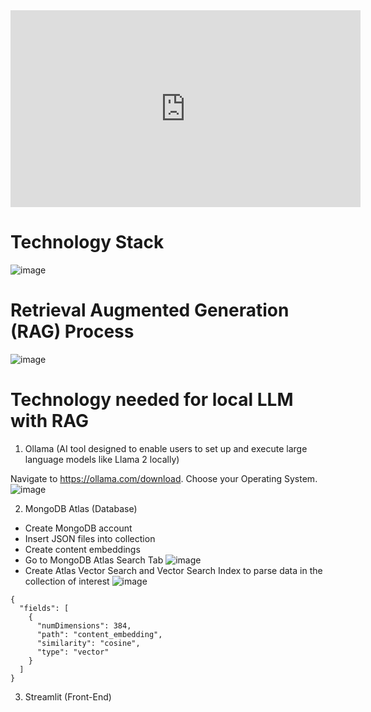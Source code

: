 <iframe width="560" height="315" src="https://www.youtube.com/embed/AcxEAj41IYs?si=oIsAxu5DaWuLe2_L" title="YouTube video player" frameborder="0" allow="accelerometer; autoplay; clipboard-write; encrypted-media; gyroscope; picture-in-picture; web-share" referrerpolicy="strict-origin-when-cross-origin" allowfullscreen></iframe>

# Technology Stack
![image](https://github.com/BenjaminTanYuDa/Generative-AI-RAG-with-Llama2/assets/3131019/dfc73731-ae23-4822-9171-5be8fc12fb24)

# Retrieval Augmented Generation (RAG) Process
![image](https://github.com/BenjaminTanYuDa/Generative-AI-RAG-with-Llama2/assets/3131019/8d7e16ef-cca6-4a41-b242-00ce2480d88f)

# Technology needed for local LLM with RAG
1. Ollama 
(AI tool designed to enable users to set up and execute large language models like Llama 2 locally)

Navigate to https://ollama.com/download. Choose your Operating System.
![image](https://github.com/BenjaminTanYuDa/Generative-AI-RAG-with-Llama2/assets/3131019/b49aa823-1d48-4e2b-8e70-3741c522e4f3)


2. MongoDB Atlas (Database)
- Create MongoDB account
- Insert JSON files into collection
- Create content embeddings 
- Go to MongoDB Atlas Search Tab
  ![image](https://github.com/BenjaminTanYuDa/Generative-AI-RAG-with-Llama2/assets/3131019/51365289-53ad-4fe1-987f-85b9ff7d9583)
- Create Atlas Vector Search and Vector Search Index to parse data in the collection of interest
  ![image](https://github.com/BenjaminTanYuDa/Generative-AI-RAG-with-Llama2/assets/3131019/ad8857f0-d766-4532-8efc-c213fd0819b3)
```
{
  "fields": [
    {
      "numDimensions": 384,
      "path": "content_embedding",
      "similarity": "cosine",
      "type": "vector"
    }
  ]
}
```

3. Streamlit (Front-End)
